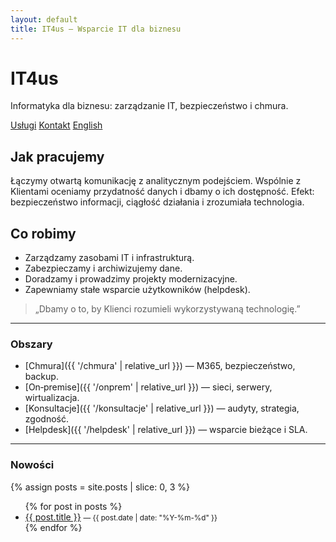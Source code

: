 ```yaml
---
layout: default
title: IT4us — Wsparcie IT dla biznesu
---
```


<link rel="stylesheet" href="{{ '/assets/css/custom.css' | relative_url }}">

<div class="hero">
  <h1>IT4us</h1>
  <p>Informatyka dla biznesu: zarządzanie IT, bezpieczeństwo i chmura.</p>
  <p class="cta">
    <a href="{{ '/uslugi' | relative_url }}" class="btn">Usługi</a>
    <a href="{{ '/kontakt' | relative_url }}" class="btn btn-secondary">Kontakt</a>
    <a href="{{ '/en/' | relative_url }}" class="btn btn-tertiary">English</a>
  </p>
</div>

## Jak pracujemy
Łączymy otwartą komunikację z analitycznym podejściem. Wspólnie z Klientami oceniamy przydatność danych i dbamy o ich dostępność. Efekt: bezpieczeństwo informacji, ciągłość działania i zrozumiała technologia.

## Co robimy
- Zarządzamy zasobami IT i infrastrukturą.
- Zabezpieczamy i archiwizujemy dane.
- Doradzamy i prowadzimy projekty modernizacyjne.
- Zapewniamy stałe wsparcie użytkowników (helpdesk).

> „Dbamy o to, by Klienci rozumieli wykorzystywaną technologię.”

---

### Obszary
- [Chmura]({{ '/chmura' | relative_url }}) — M365, bezpieczeństwo, backup.
- [On‑premise]({{ '/onprem' | relative_url }}) — sieci, serwery, wirtualizacja.
- [Konsultacje]({{ '/konsultacje' | relative_url }}) — audyty, strategia, zgodność.
- [Helpdesk]({{ '/helpdesk' | relative_url }}) — wsparcie bieżące i SLA.

---

### Nowości
{% assign posts = site.posts | slice: 0, 3 %}
<ul>
{% for post in posts %}
  <li><a href="{{ post.url | relative_url }}">{{ post.title }}</a> <small>— {{ post.date | date: "%Y-%m-%d" }}</small></li>
{% endfor %}
</ul>


